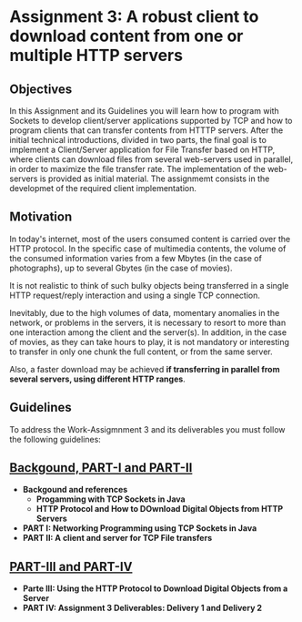 # Assignment 3: A robust client to download content from one or multiple HTTP servers

## Objectives

In this Assignment and its Guidelines you will learn how to program with Sockets to develop client/server applications supported by TCP and how to program clients that can transfer contents from HTTTP servers. After the initial technical introductions, divided in two parts, the final goal is to implement a Client/Server application for File Transfer based on HTTP, where clients can download files from several web-servers used in parallel, in order to maximize the file transfer rate. 
The implementation of the web-servers is provided as initial material. The assignmemt consists in the developmet of the required client implementation.

## Motivation

In today's internet, most of the users consumed content is carried over the HTTP protocol. In the specific case of multimedia contents, the volume of the consumed information varies from a few Mbytes (in the case of photographs), up to several Gbytes (in the case of movies).

It is not realistic to think of such bulky objects being transferred in a single HTTP request/reply interaction and using a single TCP connection. 

Inevitably, due to the high volumes of data, momentary anomalies in the network, or problems in the servers, it is necessary to resort to more than one interaction among the client and the server(s). In addition, in the case of movies, as they can take hours to play, it is not mandatory or interesting to transfer in only one chunk the full content, or from the same server. 

Also, a faster download may be achieved **if transferring in parallel from several servers, using different HTTP ranges**.

## Guidelines

To address the Work-Assigmnment 3 and its deliverables you must follow the following guidelines:

## [Backgound, PART-I and PART-II](./PART-1-2.md)
* **Backgound and references**
    * **Progamming with TCP Sockets in Java**
    * **HTTP Protocol and How to DOwnload Digital Objects from HTTP Servers**
* **PART I: Networking Programming using TCP Sockets in Java**
* **PART II: A client and server for TCP File transfers**

## [PART-III and PART-IV](./PART-3-4.md)
* **Parte III: Using the HTTP Protocol to Download Digital Objects from a Server**
* **PART IV: Assignment 3 Deliverables: Delivery 1 and Delivery 2**

